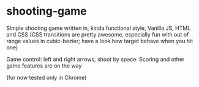 shooting-game
=============

Simple shooting game written in, kinda functional style, Vanilla JS, HTML and CSS (CSS transitions are pretty awesome, especially fun with out of range values in cubic-bezier; have a look how target behave when you hit one)

Game control: left and right arrows, shoot by space. Scoring and other game features are on the way

(for now tested only in Chrome)
